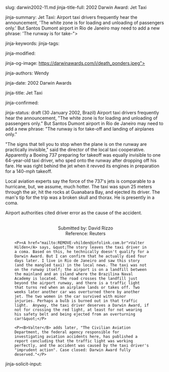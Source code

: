 slug: darwin2002-11.md
jinja-title-full: 2002 Darwin Award: Jet Taxi

jinja-summary: Jet Taxi: Airport taxi drivers frequently hear the announcement, 'The white zone is for loading and unloading of passengers only.' But Santos Dumont airport in Rio de Janeiro may need to add a new phrase: 'The runway is for take-">

jinja-keywords:
jinja-tags:

jinja-modified:

jinja-og-image: https://darwinawards.com/i/death_ponders.jpeg">

jinja-authors: Wendy

jinja-date: 2002 Darwin Awards


jinja-title: Jet Taxi


jinja-confirmed:

jinja-status: draft
(30 January 2002, Brazil) Airport taxi drivers frequently hear the announcement, "The white zone is for loading and unloading of passengers only." But Santos Dumont airport in Rio de Janeiro may need to add a new phrase: "The runway is for take-off and landing of airplanes only."

"The signs that tell you to stop when the plane is on the runway are practically invisible," said the director of the local taxi cooperative. Apparently a Boeing 737 preparing for takeoff was equally invisible to one 64-year-old taxi driver, who sped onto the runway after dropping off his fare. He was right behind the jet when it revved its engines in preparation for a 140-mph takeoff.

Local aviation experts say the force of the 737's jets is comparable to a hurricane, but, we assume, much hotter. The taxi was spun 25 meters through the air, hit the rocks at Guanabara Bay, and ejected its driver. The man's tip for the trip was a broken skull and thorax. He is presently in a coma.

Airport authorities cited driver error as the cause of the accident. <!-- Antonio Macedo -->
		
<P align=center>
<!--#include virtual="/inc/votebar_viewvoteonly" -->

<BR>
		 Submitted by: David Rizzo

<BR>
		 Reference: Reuters </FONT></P>

		<P><A href="mailto:REMOVE-vhilden@infolink.com.br">Valter
		Hilden</A> says, &quot;The story leaves the taxi driver in
		a coma. Based on this, he technically doesn't qualify for a
		Darwin Award. But I can confirm that he actually died four
		days later. I live in Rio de Janeiro and saw this story
		(and the mangled taxi) in the local news. The taxi was not
		on the runway itself; the airport is on a landfill between
		the mainland and an island where the Brazilina Naval
		Academy is located. The road crosses the landfill just
		beyond the airport runway, and there is a traffic light
		that turns red when an airplane lands or takes off. Two
		weeks later another car was overturned there by another
		jet. The two women in the car survived with minor
		injuries. Perhaps a bulb is burned out in that traffic
		light.	Anyway, the taxi driver deserves a Darwin Award, if
		not for crossing the red light, at least for not wearing
		his safety belt and being ejected from an overturning
		car!&quot;</P>

		<P><B>Valter</B> adds later, "The Civilian Aviation
		Department, the federal agency responsible for
		investigating aviation accidents here, has published a
		report concluding that the traffic light was working
		perfectly, and the accident was caused by the taxi driver's
		"imprudent action". Case closed: Darwin Award fully
		deserved."</P>

		
jinja-solicit-input:



<!--#include file=nav_2002.html -->


